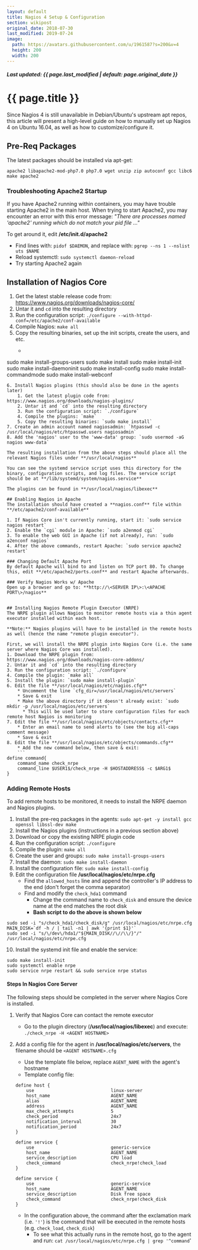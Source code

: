 ```yaml
---
layout: default
title: Nagios 4 Setup & Configuration
section: wikipost
original_date: 2018-07-30
last_modified: 2019-07-24
image:
  path: https://avatars.githubusercontent.com/u/1961587?s=200&v=4
  height: 200
  width: 200
---
```


##### *Last updated: {{ page.last_modified | default: page.original_date }}*

# {{ page.title }}
Since Nagios 4 is still unavailable in Debian/Ubuntu's upstream apt repos, this article will present a high-level guide on how to manually set up Nagios 4 on Ubuntu 16.04, as well as how to customize/configure it.

## Pre-Req Packages
The latest packages should be installed via apt-get:
```
apache2 libapache2-mod-php7.0 php7.0 wget unzip zip autoconf gcc libc6 make apache2
```

### Troubleshooting Apache2 Startup
If you have Apache2 running within containers, you may have trouble starting Apache2 in the main host. When trying to start Apache2, you may encounter an error with this error message: *"There are processes named 'apache2' running which do not match your pid file ..."*

To get around it, edit **/etc/init.d/apache2**
- Find lines with: `pidof $DAEMON`, and replace with: `pgrep --ns 1 --nslist uts $NAME`
- Reload systemctl: `sudo systemctl daemon-reload`
- Try starting Apache2 again

## Installation of Nagios Core
1. Get the latest stable release code from: https://www.nagios.org/downloads/nagios-core/
2. Untar it and `cd` into the resulting directory
3. Run the configuration script: `./configure --with-httpd-conf=/etc/apache2/conf-available`
4. Compile Nagios: `make all`
5. Copy the resulting binaries, set up the init scripts, create the users, and etc.
    - ```
sudo make install-groups-users
sudo make install
sudo make install-init
sudo make install-daemoninit
sudo make install-config
sudo make install-commandmode
sudo make install-webconf
```
6. Install Nagios plugins (this should also be done in the agents later)
    1. Get the latest plugin code from: https://www.nagios.org/downloads/nagios-plugins/
    2. Untar it and `cd` into the resulting directory
    3. Run the configuration script: `./configure`
    4. Compile the plugins: `make`
    5. Copy the resulting binaries: `sudo make install`
7. Create an admin account named nagiosadmin: `htpasswd -c /usr/local/nagios/etc/htpasswd.users nagiosadmin`
8. Add the 'nagios' user to the 'www-data' group: `sudo usermod -aG nagios www-data`

The resulting installation from the above steps should place all the relevant Nagios files under **/usr/local/nagios**

You can see the systemd service script uses this directory for the binary, configuration scripts, and log files. The service script should be at **/lib/systemd/system/nagios.service**

The plugins can be found in **/usr/local/nagios/libexec**

## Enabling Nagios in Apache
The installation should have created a **nagios.conf** file within **/etc/apache2/conf-available**

1. If Nagios Core isn't currently running, start it: `sudo service nagios restart`
2. Enable the `cgi` module in Apache: `sudo a2enmod cgi`
3. To enable the web GUI in Apache (if not already), run: `sudo a2enconf nagios`
4. After the above commands, restart Apache: `sudo service apache2 restart`

### Changing Default Apache Port
By default Apache will bind to and listen on TCP port 80. To change this, edit **/etc/apache2/ports.conf** and restart Apache afterwards.

### Verify Nagios Works w/ Apache
Open up a browser and go to: **http://\<SERVER IP\>:\<APACHE PORT\>/nagios**


## Installing Nagios Remote Plugin Executor (NRPE)
The NRPE plugin allows Nagios to monitor remote hosts via a thin agent executor installed within each host.

**Note:** Nagios plugins will have to be installed in the remote hosts as well (hence the name "remote plugin executor").

First, we will install the NRPE plugin into Nagios Core (i.e. the same server where Nagios Core was installed).
1. Download the NRPE plugin from: https://www.nagios.org/downloads/nagios-core-addons/
2. Untar it and `cd` into the resulting directory
3. Run the configuration script: `./configure`
4. Compile the plugin: `make all`
5. Install the plugin: `sudo make install-plugin`
6. Edit the file **/usr/local/nagios/etc/nagios.cfg**
    * Uncomment the line `cfg_dir=/usr/local/nagios/etc/servers`
    * Save & exit
    * Make the above directory if it doesn't already exist: `sudo mkdir -p /usr/local/nagios/etc/servers`
      * This will be used later to store configuration files for each remote host Nagios is monitoring
7. Edit the file **/usr/local/nagios/etc/objects/contacts.cfg**
    * Enter an email name to send alerts to (see the big all-caps comment message)
    * Save & exit
8. Edit the file **/usr/local/nagios/etc/objects/commands.cfg**
    * Add the new command below, then save & exit:
    ```
define command{
    command_name check_nrpe
    command_line $USER1$/check_nrpe -H $HOSTADDRESS$ -c $ARG1$
}
```

### Adding Remote Hosts
To add remote hosts to be monitored, it needs to install the NRPE daemon and Nagios plugins.
1. Install the pre-req packages in the agents: `sudo apt-get -y install gcc openssl libssl-dev make`
2. Install the Nagios plugins (instructions in a previous section above)
3. Download or copy the existing NRPE plugin code
4. Run the configuration script: `./configure`
5. Compile the plugin: `make all`
6. Create the user and groups: `sudo make install-groups-users`
7. Install the daemon: `sudo make install-daemon`
8. Install the configuration file: `sudo make install-config`
9. Edit the configuration file **/usr/local/nagios/etc/nrpe.cfg**
    * Find the `allowed_hosts` line and append the controller's IP address to the end (don't forget the comma separator)
    * Find and modify the `check_hda1` command
      * Change the command name to `check_disk` and ensure the device name at the end matches the root disk
      * **Bash script to do the above is shown below**
```
sudo sed -i "s/check_hda1/check_disk/g" /usr/local/nagios/etc/nrpe.cfg
MAIN_DISK=`df -h / | tail -n1 | awk '{print $1}'`
sudo sed -i "s/\/dev\/hda1/"${MAIN_DISK//\//\\/}"/" /usr/local/nagios/etc/nrpe.cfg
```
10. Install the systemd init file and enable the service:
```
sudo make install-init
sudo systemctl enable nrpe
sudo service nrpe restart && sudo service nrpe status
```

#### Steps In Nagios Core Server
The following steps should be completed in the server where Nagios Core is installed.
1. Verify that Nagios Core can contact the remote executor
    * Go to the plugin directory (**/usr/local/nagios/libexec**) and execute: `./check_nrpe -H <AGENT HOSTNAME>`
2. Add a config file for the agent in **/usr/local/nagios/etc/servers**, the filename should be `<AGENT HOSTNAME>.cfg`
    * Use the template file below, replace `AGENT_NAME` with the agent's hostname
    * Template config file:

    ```
    define host {
        use                             linux-server
        host_name                       AGENT_NAME
        alias                           AGENT_NAME
        address                         AGENT_NAME
        max_check_attempts              5
        check_period                    24x7
        notification_interval           30
        notification_period             24x7
    }
    
    define service {
        use                             generic-service
        host_name                       AGENT_NAME
        service_description             CPU load
        check_command                   check_nrpe!check_load
    }
    
    define service {
        use                             generic-service
        host_name                       AGENT_NAME
        service_description             Disk free space
        check_command                   check_nrpe!check_disk
    }
    ```
    * In the configuration above, the command after the exclamation mark (i.e. `'!'`) is the command that will be executed in the remote hosts (e.g. `check_load`, `check_disk`)
      * To see what this actually runs in the remote host, go to the agent and run: `cat /usr/local/nagios/etc/nrpe.cfg | grep '^command`'

